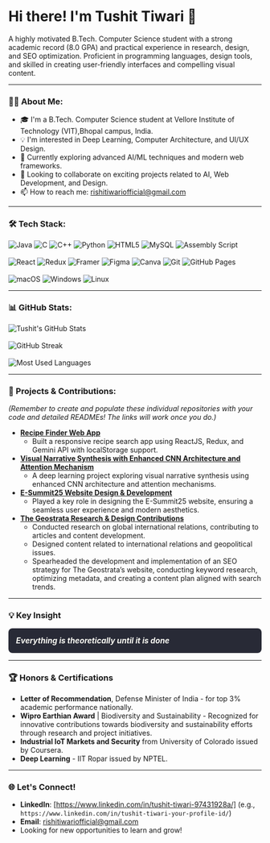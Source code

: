 <h1>Hi there! I'm Tushit Tiwari 👋</h1>

<p>
  A highly motivated B.Tech. Computer Science student with a strong academic record (8.0 GPA) and practical experience in research, design, and SEO optimization. Proficient in programming languages, design tools, and skilled in creating user-friendly interfaces and compelling visual content.
</p>

---

### 🙋‍♂️ About Me:

* 🎓 I'm a B.Tech. Computer Science student at Vellore Institute of Technology (VIT),Bhopal campus, India.
* 💡 I'm interested in Deep Learning, Computer Architecture, and UI/UX Design.
* 🚀 Currently exploring advanced AI/ML techniques and modern web frameworks.
* 🤝 Looking to collaborate on exciting projects related to AI, Web Development, and Design.
* 📫 How to reach me: rishitiwariofficial@gmail.com

---

### 🛠️ Tech Stack:

<p>
  <img src="https://img.shields.io/badge/Java-007396?style=for-the-badge&logo=java&logoColor=white" alt="Java" />
  <img src="https://img.shields.io/badge/C-A8B9CC?style=for-the-badge&logo=c&logoColor=white" alt="C" />
  <img src="https://img.shields.io/badge/C%2B%2B-00599C?style=for-the-badge&logo=cplusplus&logoColor=white" alt="C++" />
  <img src="https://img.shields.io/badge/Python-3776AB?style=for-the-badge&logo=python&logoColor=white" alt="Python" />
  <img src="https://img.shields.io/badge/HTML5-E34F26?style=for-the-badge&logo=html5&logoColor=white" alt="HTML5" />
  <img src="https://img.shields.io/badge/MySQL-4479A1?style=for-the-badge&logo=mysql&logoColor=white" alt="MySQL" />
  <img src="https://camo.githubusercontent.com/11fa700058d5b9f4f849919ac525ea63594841e1002da33bb488d1b2363e54d1/68747470733a2f2f696d672e736869656c64732e696f2f62616467652f617373656d626c792532307363726970742d2532333030303030302e7376673f7374796c653d666f722d7468652d6261646765266c6f676f3d617373656d66266c6f676f436f6c6f723d7768697465" alt="Assembly Script" />
  <br><br>
  <img src="https://img.shields.io/badge/React-61DAFB?style=for-the-badge&logo=react&logoColor=black" alt="React" />
  <img src="https://img.shields.io/badge/Redux-764ABC?style=for-the-badge&logo=redux&logoColor=white" alt="Redux" />
  <img src="https://img.shields.io/badge/Framer-0055FF?style=for-the-badge&logo=framer&logoColor=white" alt="Framer" />
  <img src="https://img.shields.io/badge/Figma-F24E1E?style=for-the-badge&logo=figma&logoColor=white" alt="Figma" />
  <img src="https://img.shields.io/badge/Canva-00C4CC?style=for-the-badge&logo=canva&logoColor=white" alt="Canva" />
  <img src="https://img.shields.io/badge/Git-F05032?style=for-the-badge&logo=git&logoColor=white" alt="Git" />
  <img src="https://camo.githubusercontent.com/394d48e0a5beee0e3104eb04c8b8e6923567be3ba104754c8c141c6dee91c75e/68747470733a2f2f696d672e736869656c64732e696f2f62616467652f67697468756225323070616765732d3132313031333f7374796c653d666f722d7468652d6261646765266c6f676f3d676974687562266c6f676f436f6c6f723d7768697465" alt="GitHub Pages" />
  <br><br>
  <img src="https://img.shields.io/badge/macOS-000000?style=for-the-badge&logo=apple&logoColor=white" alt="macOS" />
  <img src="https://img.shields.io/badge/Windows-0078D4?style=for-the-badge&logo=windows&logoColor=white" alt="Windows" />
  <img src="https://img.shields.io/badge/Linux-FCC624?style=for-the-badge&logo=linux&logoColor=black" alt="Linux" />
</p>

---

### 📊 GitHub Stats:

<p>
  <img src="https://github-readme-stats.vercel.app/api?username=tushit24&show_icons=true&theme=vue-dark&hide_border=true&count_private=true&line_height=25" alt="Tushit's GitHub Stats" />
  <br><br>
  <img src="https://github-readme-streak-stats.herokuapp.com/?user=tushit24&theme=vue-dark&hide_border=true&line_height=25" alt="GitHub Streak" />
  <br><br>
  <img src="https://github-readme-stats.vercel.app/api/top-langs/?username=tushit24&layout=compact&theme=vue-dark&hide_border=true" alt="Most Used Languages" />
</p>

---

### 🚀 Projects & Contributions:

*(Remember to create and populate these individual repositories with your code and detailed READMEs! The links will work once you do.)*

* **[Recipe Finder Web App](https://recipe-finder-six-murex.vercel.app/)**
    * Built a responsive recipe search app using ReactJS, Redux, and Gemini API with localStorage support.
* **[Visual Narrative Synthesis with Enhanced CNN Architecture and Attention Mechanism](https://github.com/tushit24/visual-narrative-synthesis)**
    * A deep learning project exploring visual narrative synthesis using enhanced CNN architecture and attention mechanisms.
* **[E-Summit25 Website Design & Development](https://www.ecellvitbhopal.in/esummit2025)**
    * Played a key role in designing the E-Summit25 website, ensuring a seamless user experience and modern aesthetics.
* **[The Geostrata Research & Design Contributions](https://docs.google.com/document/d/1Hx_r-wy_uvmYzOjN6buPhu9TLsQgyYdEwe2tiEqn4Cg/edit?tab=t.0)**
    * Conducted research on global international relations, contributing to articles and content development.
    * Designed content related to international relations and geopolitical issues.
    * Spearheaded the development and implementation of an SEO strategy for The Geostrata’s website, conducting keyword research, optimizing metadata, and creating a content plan aligned with search trends.

---

### 💡 Key Insight

<div style="background-color: #282a36; padding: 15px; border-radius: 8px; margin: 10px 0;">
  <h2 style="color: #F8F8F2; font-style: italic; font-size: 1.1em; text-align: left; margin: 0;">
    Everything is theoretically until it is done
  </h2>
</div>

---

### 🏆 Honors & Certifications

* **Letter of Recommendation**, Defense Minister of India - for top 3% academic performance nationally.
* **Wipro Earthian Award** | Biodiversity and Sustainability - Recognized for innovative contributions towards biodiversity and sustainability efforts through research and project initiatives.
* **Industrial IoT Markets and Security** from University of Colorado issued by Coursera.
* **Deep Learning** - IIT Ropar issued by NPTEL.

---

### 🌐 Let's Connect!

* **LinkedIn**: [https://www.linkedin.com/in/tushit-tiwari-97431928a/] (e.g., `https://www.linkedin.com/in/tushit-tiwari-your-profile-id/`)
* **Email**: rishitiwariofficial@gmail.com
* Looking for new opportunities to learn and grow!
